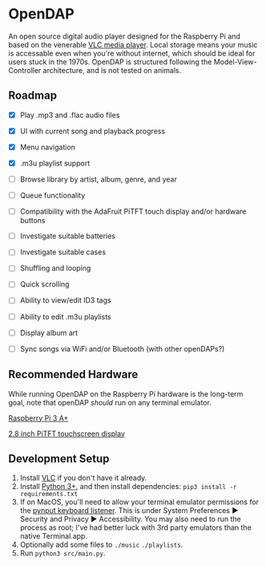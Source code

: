 # OpenDAP
An open source digital audio player designed for the Raspberry Pi and based on the venerable [VLC media player](https://en.wikipedia.org/wiki/VLC_media_player). Local storage means your music is accessable even when you're without internet, which should be ideal for users stuck in the 1970s. OpenDAP is structured following the Model-View-Controller architecture, and is not tested on animals.

## Roadmap

- [x] Play .mp3 and .flac audio files

- [x] UI with current song and playback progress

- [x] Menu navigation

- [x] .m3u playlist support

- [ ] Browse library by artist, album, genre, and year

- [ ] Queue functionality

- [ ] Compatibility with the AdaFruit PiTFT touch display and/or hardware buttons

- [ ] Investigate suitable batteries

- [ ] Investigate suitable cases

- [ ] Shuffling and looping

- [ ] Quick scrolling

- [ ] Ability to view/edit ID3 tags

- [ ] Ability to edit .m3u playlists

- [ ] Display album art

- [ ] Sync songs via WiFi and/or Bluetooth (with other openDAPs?)

## Recommended Hardware
While running OpenDAP on the Raspberry Pi hardware is the long-term goal, note that openDAP *should* run on any terminal emulator.

[Raspberry Pi 3 A+](https://www.adafruit.com/product/4027)

[2.8 inch PiTFT touchscreen display](https://www.adafruit.com/product/1601)

## Development Setup
1. Install [VLC](https://www.videolan.org/vlc/) if you don't have it already.
1. Install [Python 3+](https://www.python.org/), and then install dependencies:
`pip3 install -r requirements.txt`
1. If on MacOS, you'll need to allow your terminal emulator permissions for the [pynput keyboard listener](https://pynput.readthedocs.io/en/latest/limitations.html#mac-osx). This is under System Preferences ▶ Security and Privacy ▶ Accessibility. You may also need to run the process as root; I've had better luck with 3rd party emulators than the native Terminal.app.
1. Optionally add some files to `./music` `./playlists`.
1. Run `python3 src/main.py`.
